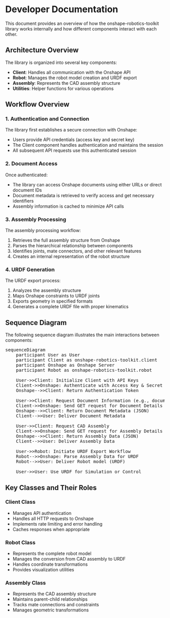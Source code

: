 # Developer Documentation

This document provides an overview of how the onshape-robotics-toolkit library works internally and how different components interact with each other.

## Architecture Overview

The library is organized into several key components:

- **Client**: Handles all communication with the Onshape API
- **Robot**: Manages the robot model creation and URDF export
- **Assembly**: Represents the CAD assembly structure
- **Utilities**: Helper functions for various operations

## Workflow Overview

### 1. Authentication and Connection

The library first establishes a secure connection with Onshape:

- Users provide API credentials (access key and secret key)
- The Client component handles authentication and maintains the session
- All subsequent API requests use this authenticated session

### 2. Document Access

Once authenticated:

- The library can access Onshape documents using either URLs or direct document IDs
- Document metadata is retrieved to verify access and get necessary identifiers
- Assembly information is cached to minimize API calls

### 3. Assembly Processing

The assembly processing workflow:

1. Retrieves the full assembly structure from Onshape
2. Parses the hierarchical relationship between components
3. Identifies joints, mate connectors, and other relevant features
4. Creates an internal representation of the robot structure

### 4. URDF Generation

The URDF export process:

1. Analyzes the assembly structure
2. Maps Onshape constraints to URDF joints
3. Exports geometry in specified formats
4. Generates a complete URDF file with proper kinematics

## Sequence Diagram

The following sequence diagram illustrates the main interactions between components:

<pre class="mermaid">
sequenceDiagram
    participant User as User
    participant Client as onshape-robotics-toolkit.client
    participant Onshape as Onshape Server
    participant Robot as onshape-robotics-toolkit.robot

    User->>Client: Initialize Client with API Keys
    Client->>Onshape: Authenticate with Access Key & Secret Key
    Onshape-->>Client: Return Authentication Token

    User->>Client: Request Document Information (e.g., document URL)
    Client->>Onshape: Send GET request for Document Details
    Onshape-->>Client: Return Document Metadata (JSON)
    Client-->>User: Deliver Document Metadata

    User->>Client: Request CAD Assembly
    Client->>Onshape: Send GET request for Assembly Details
    Onshape-->>Client: Return Assembly Data (JSON)
    Client-->>User: Deliver Assembly Data

    User->>Robot: Initiate URDF Export Workflow
    Robot-->>Onshape: Parse Assembly Data for URDF
    Robot-->>User: Deliver Robot model (URDF)

    User->>User: Use URDF for Simulation or Control
</pre>

## Key Classes and Their Roles

### Client Class

- Manages API authentication
- Handles all HTTP requests to Onshape
- Implements rate limiting and error handling
- Caches responses when appropriate

### Robot Class

- Represents the complete robot model
- Manages the conversion from CAD assembly to URDF
- Handles coordinate transformations
- Provides visualization utilities

### Assembly Class

- Represents the CAD assembly structure
- Maintains parent-child relationships
- Tracks mate connections and constraints
- Manages geometric transformations
